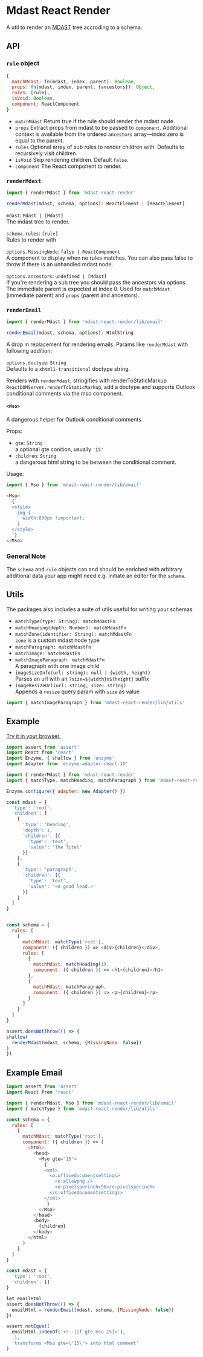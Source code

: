 # Mdast React Render

A util to render an [MDAST](https://github.com/syntax-tree/mdast) tree accroding to a schema.

## API

### `rule` object

```js
{
  matchMdast: fn(mdast, index, parent): Boolean,
  props: fn(mdast, index, parent, {ancestors}): Object,
  rules: [rule],
  isVoid: Boolean,
  component: ReactComponent
}
```

- `matchMdast`
  Return true if the rule should render the mdast node.
- `props`
  Extract props from mdast to be passed to `component`. Additional context is available from the ordered `ancestors` array—index zero is equal to the parent.
- `rules`
  Optional array of sub rules to render children with. Defaults to recursively visit children.
- `isVoid`
  Skip rendering children. Default `false`.
- `component`
  The React component to render.

### `renderMdast`

```js
import { renderMdast } from 'mdast-react-render'

renderMdast(mdast, schema, options): ReactElement | [ReactElement]
```

`mdast`: `Mdast | [Mdast]`  
The mdast tree to render.

`schema.rules`: `[rule]`  
Rules to render with

`options.MissingNode`: `false | ReactComponent`  
A component to display when no rules matches. You can also pass false to throw if there is an unhandled mdast node.

`options.ancestors`: `undefined | [Mdast]`  
If you're rendering a sub tree you should pass the ancestors via options. The immediate parent is expected at index 0. Used for `matchMdast` (immediate parent) and `props` (parent and ancestors).

### `renderEmail`

```js
import { renderMdast } from 'mdast-react-render/lib/email'

renderEmail(mdast, schema, options): HtmlString
```

A drop in replacement for rendering emails. Params like `renderMdast` with following addition:

`options.doctype`: `String`  
Defaults to a `xhtml1-transitional` doctype string.

Renders with `renderMdast`, stringifies with renderToStaticMarkup `ReactDOMServer.renderToStaticMarkup`, add a doctype and supports Outlook conditional comments via the mso component.

#### `<Mso>`

A dangerous helper for Outlook conditional comments.

Props:
- `gte`: `String`  
  a optional gte conition, usually `'15'`
- `children`: `String`  
  a dangerous html string to be between the conditional comment.

Usage:
```js
import { Mso } from 'mdast-react-render/lib/email'

<Mso>
  {`
  <style>
    img {
      width:800px !important;
    }
  </style>
  `}
</Mso>
```

### General Note

The `schema` and `rule` objects can and should be enriched with arbitrary additional data your app might need e.g. initiate an editor for the `schema`.

## Utils

The packages also includes a suite of utils useful for writing your schemas.

- `matchType(type: String): matchMdastFn`
- `matchHeading(depth: Number): matchMdastFn`
- `matchZone(identifier: String): matchMdastFn`  
  `zone` is a custom mdast node type
- `matchParagraph: matchMdastFn`
- `matchImage: matchMdastFn`
- `matchImageParagraph: matchMdastFn`  
  A paragraph with one image child
- `imageSizeInfo(url: string): null | {width, height}`  
  Parses an url with an `?size=${width}x${height}` suffix
- `imageResizeUrl(url: string, size: string)`  
  Appends a `resize` query param with `size` as value

```js
import { matchImageParagraph } from 'mdast-react-render/lib/utils'
```

## Example

[Try it in your browser.](https://runkit.com/tpreusse/mdast-react-render)

```js
import assert from 'assert'
import React from 'react'
import Enzyme, { shallow } from 'enzyme'
import Adapter from 'enzyme-adapter-react-16'

import { renderMdast } from 'mdast-react-render'
import { matchType, matchHeading, matchParagraph } from 'mdast-react-render/lib/utils'

Enzyme.configure({ adapter: new Adapter() })

const mdast = {
  'type': 'root',
  'children': [
    {
      'type': 'heading',
      'depth': 1,
      'children': [{
        'type': 'text',
        'value': 'The Titel'
      }]
    },
    {
      'type': 'paragraph',
      'children': [{
        'type': 'text',
        'value': '«A good lead.»'
      }]
    }
  ]
}


const schema = {
  rules: [
    {
      matchMdast: matchType('root'),
      component: ({ children }) => <div>{children}</div>,
      rules: [
        {
          matchMdast: matchHeading(1),
          component: ({ children }) => <h1>{children}</h1>
        },
        {
          matchMdast: matchParagraph,
          component: ({ children }) => <p>{children}</p>
        }
      ]
    }
  ]
}

assert.doesNotThrow(() => {
shallow(
  renderMdast(mdast, schema, {MissingNode: false})
)
})
```

## Example Email

```js
import assert from 'assert'
import React from 'react'

import { renderMdast, Mso } from 'mdast-react-render/lib/email'
import { matchType } from 'mdast-react-render/lib/utils'

const schema = {
  rules: [
    {
      matchMdast: matchType('root'),
      component: ({ children }) => (
        <html>
          <head>
            <Mso gte='15'>
              {`
              <xml>
                <o:officedocumentsettings>
                  <o:allowpng />
                  <o:pixelsperinch>96</o:pixelsperinch>
                </o:officedocumentsettings>
              </xml>
              `}
            </Mso>
          </head>
          <body>
            {children}
          </body>
        </html>
      )
    }
  ]
}

const mdast = {
  'type': 'root',
  'children': []
}

let emailHtml
assert.doesNotThrow(() => {
  emailHtml = renderEmail(mdast, schema, {MissingNode: false})
})

assert.notEqual(
  emailHtml.indexOf('<!--[if gte mso 15]>'),
  -1,
  'transforms <Mso gte=\'15\'> into html comment'
)
```

